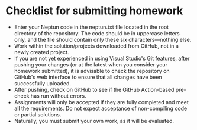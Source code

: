 # Checklist for submitting homework

- Enter your Neptun code in the neptun.txt file located in the root directory of the repository. The code should be in uppercase letters only, and the file should contain only these six characters—nothing else.
- Work within the solution/projects downloaded from GitHub, not in a newly created project.
- If you are not yet experienced in using Visual Studio's Git features, after pushing your changes (or at the latest when you consider your homework submitted), it is advisable to check the repository on GitHub's web interface to ensure that all changes have been successfully uploaded.
- After pushing, check on GitHub to see if the GitHub Action-based pre-check has run without errors.
- Assignments will only be accepted if they are fully completed and meet all the requirements. Do not expect acceptance of non-compiling code or partial solutions.
- Naturally, you must submit your own work, as it will be evaluated.